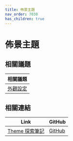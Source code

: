 ```yaml
---
title: 佈景主題
nav_order: 7030
has_children: true
---
```



# 佈景主題




## 相關議題

| 相關議題 |
| ------- |
| [外觀設定](https://samwhelp.github.io/note-about-lingmo/read/subject/style.html) |




## 相關連結

| Link | GitHub |
| ---- | ------ |
| [Theme 探索筆記](https://samwhelp.github.io/note-about-theme/) | [GitHub](https://github.com/samwhelp/note-about-theme) |
